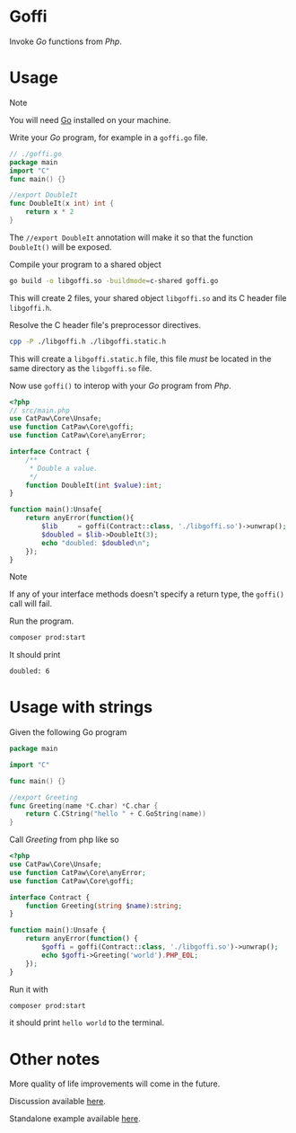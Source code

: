# Goffi

Invoke _Go_ functions from _Php_.

# Usage

> [!NOTE]
> You will need [Go](https://go.dev/) installed on your machine.

Write your _Go_ program, for example in a `goffi.go` file.

```go
// ./goffi.go
package main
import "C"
func main() {}

//export DoubleIt
func DoubleIt(x int) int {
    return x * 2
}
```

The `//export DoubleIt` annotation will make it so that the function `DoubleIt()` will be exposed.

Compile your program to a shared object
```sh
go build -o libgoffi.so -buildmode=c-shared goffi.go
```
This will create 2 files, your shared object `libgoffi.so` and its C header file `libgoffi.h`.

Resolve the C header file's preprocessor directives.
```sh
cpp -P ./libgoffi.h ./libgoffi.static.h
```
This will create a `libgoffi.static.h` file, this file _must_ be located in the same directory as the `libgoffi.so` file.

Now use `goffi()` to interop with your _Go_ program from _Php_.

```php
<?php
// src/main.php
use CatPaw\Core\Unsafe;
use function CatPaw\Core\goffi;
use function CatPaw\Core\anyError;

interface Contract {
    /**
     * Double a value.
     */
    function DoubleIt(int $value):int;
}

function main():Unsafe{
    return anyError(function(){
        $lib     = goffi(Contract::class, './libgoffi.so')->unwrap();
        $doubled = $lib->DoubleIt(3);
        echo "doubled: $doubled\n";
    });
}
```

> [!NOTE]
> If any of your interface methods doesn't specify a return type, the `goffi()` call will fail.

Run the program.

```sh
composer prod:start
```

It should print

```sh
doubled: 6
```

# Usage with strings

Given the following Go program

```go
package main

import "C"

func main() {}

//export Greeting
func Greeting(name *C.char) *C.char {
    return C.CString("hello " + C.GoString(name))
}
```
Call _Greeting_ from php like so

```php
<?php
use CatPaw\Core\Unsafe;
use function CatPaw\Core\anyError;
use function CatPaw\Core\goffi;

interface Contract {
    function Greeting(string $name):string;
}

function main():Unsafe {
    return anyError(function() {
        $goffi = goffi(Contract::class, './libgoffi.so')->unwrap();
        echo $goffi->Greeting('world').PHP_EOL;
    });
}
```

Run it with
```sh
composer prod:start
```
it should print `hello world` to the terminal.


# Other notes

More quality of life improvements will come in the future.

Discussion available [here](https://github.com/tncrazvan/catpaw/discussions/3).

Standalone example available [here](https://github.com/tncrazvan/catpaw-php-go-interop).
